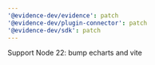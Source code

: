 ```yaml
---
'@evidence-dev/evidence': patch
'@evidence-dev/plugin-connector': patch
'@evidence-dev/sdk': patch
---
```


Support Node 22: bump echarts and vite
